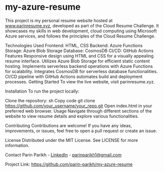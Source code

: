 # my-azure-resume
This project is my personal resume website hosted at www.parinresume.xyz, developed as part of the Cloud Resume Challenge. It showcases my skills in web development, cloud computing using Microsoft Azure services, and follows the principles of the Cloud Resume Challenge.

Technologies Used
Frontend: HTML, CSS
Backend: Azure Functions
Storage: Azure Blob Storage
Database: CosmosDB
CI/CD: GitHub Actions
Features
Responsive design using HTML and CSS for a visually appealing resume interface.
Utilizes Azure Blob Storage for efficient static content hosting.
Implements serverless backend operations with Azure Functions for scalability.
Integrates CosmosDB for serverless database functionalities.
CI/CD pipeline with GitHub Actions automates build and deployment processes.
Getting Started
To view the live website, visit parinresume.xyz.

Installation
To run the project locally:

Clone the repository:
sh
Copy code
git clone https://github.com/your_username/your_repo.git
Open index.html in your preferred web browser.
Usage
Navigate through different sections of the website to view resume details and explore various functionalities.

Contributing
Contributions are welcome! If you have any ideas, improvements, or issues, feel free to open a pull request or create an issue.

License
Distributed under the MIT License. See LICENSE for more information.

Contact
Parin Parikh - [LinkedIn](https://www.linkedin.com/in/parinparikh1) - parinparikh1@gmail.com

Project Link: https://github.com/parin-parikh/my-azure-resume

